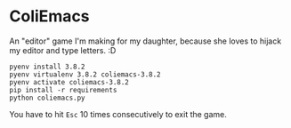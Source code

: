 # ColiEmacs

An "editor" game I'm making for my daughter, because she loves to hijack my editor and type letters. :D

```
pyenv install 3.8.2
pyenv virtualenv 3.8.2 coliemacs-3.8.2
pyenv activate coliemacs-3.8.2
pip install -r requirements
python coliemacs.py
```

You have to hit `Esc` 10 times consecutively to exit the game.
